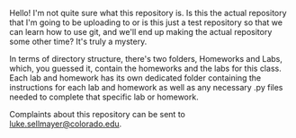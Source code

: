 Hello! I'm not quite sure what this repository is. Is this the actual repository that I'm going to be uploading to or is this just a test repository so that we can learn how to use git, and we'll end up making the actual repository some other time? It's truly a mystery.

In terms of directory structure, there's two folders, Homeworks and Labs, which, you guessed it, contain the homeworks and the labs for this class. Each lab and homework has its own dedicated folder containing the instructions for each lab and homework as well as any necessary .py files needed to complete that specific lab or homework.

Complaints about this repository can be sent to luke.sellmayer@colorado.edu.